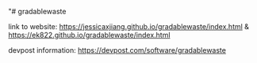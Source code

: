 "# gradablewaste 

link to website: https://jessicaxjiang.github.io/gradablewaste/index.html & 
                 https://ek822.github.io/gradablewaste/index.html

devpost information: https://devpost.com/software/gradablewaste
